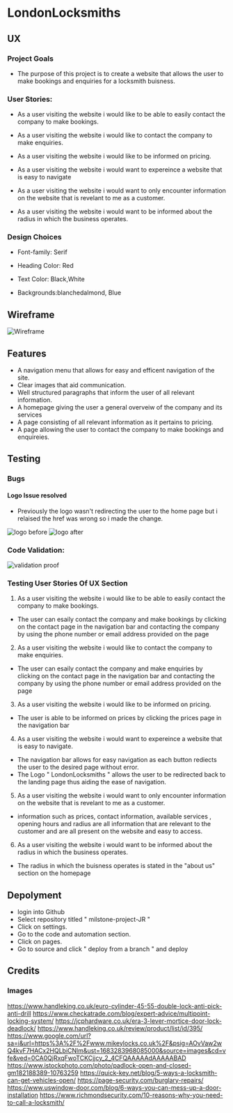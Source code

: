 # LondonLocksmiths 

## UX
### Project Goals

* The purpose of this project is to create a website that allows the user to make bookings and enquiries for a locksmith buisness.

### User Stories:

* As a user visiting the website i would like to be able to easily contact the company to make bookings.

* As a user visiting the website i would like to contact the company to make enquiries.

* As a user visiting the website i would like to be informed on pricing.

* As a user visiting the website i would want to expereince a website that is easy to navigate

* As a user visiting the website i would want to only encounter information on the website that is revelant to me as a customer.

* As a user visiting the website i would want to be informed about the radius in which the business operates.

### Design Choices

 * Font-family: Serif 

 * Heading Color: Red 

 * Text Color: Black,White

 * Backgrounds:blanchedalmond, Blue


## Wireframe

![Wireframe](wireframe.png)

## Features 

* A navigation menu that allows for easy and efficent navigation of the site.
* Clear images that aid communication.
* Well structured paragraphs that inform the user of all relevant information.
* A homepage giving the user a general overveiw of the company and its services 
* A page consisting of all relevant information as it pertains to pricing.
* A page allowing the user to contact the company to make bookings and enquireies. 









## Testing

### Bugs

#### Logo Issue resolved

* Previously the logo wasn't redirecting the user to the home page but i relaised the href was wrong so i made the change.

![logo before](logobugbefore.png)
![logo after](logobugbeafter.png)

### Code Validation:

![validation proof](checked.png)


### Testing User Stories Of UX Section
1. As a user visiting the website i would like to be able to easily contact the company to make bookings.

* The user can esaily contact the company and make bookings by clicking on the contact page in the navigation bar and contacting the company by using the phone number or email address provided on the page

2. As a user visiting the website i would like to contact the company to make enquiries.

* The user can esaily contact the company and make enquiries by clicking on the contact page in the navigation bar and contacting the company by using the phone number or email address provided on the page

3. As a user visiting the website i would like to be informed on pricing.

* The user is able to be informed on prices by clicking the prices page in the navigation bar

4. As a user visiting the website i would want to expereince a website that is easy to navigate.

* The navigation bar allows for easy navigation as each button rediects the user to the desired page without error.
* The Logo " LondonLocksmiths " allows the user to be redirected back to the landing page thus aiding the ease of navigation.

5. As a user visiting the website i would want to only encounter information on the website that is revelant to me as a customer.

* information such as prices, contact information, available services , opening hours and radius are all information that are relevant to the customer and are all present on the website and easy to access.

6. As a user visiting the website i would want to be informed about the radius in which the business operates.

* The radius in which the buisness operates is stated in the "about us" section on the homepage


## Depolyment 

* login into Github
* Select repository titled " milstone-project-JR "
* Click on settings.
* Go to the code and automation section.
* Click on pages.
* Go to source and click " deploy from a branch " and deploy


## Credits
### Images
https://www.handleking.co.uk/euro-cylinder-45-55-double-lock-anti-pick-anti-drill
https://www.checkatrade.com/blog/expert-advice/multipoint-locking-system/
https://jcphardware.co.uk/era-3-lever-mortice-door-lock-deadlock/
https://www.handleking.co.uk/review/product/list/id/395/
https://www.google.com/url?sa=i&url=https%3A%2F%2Fwww.mikeylocks.co.uk%2F&psig=AOvVaw2wQ4kvF7HACx2HQLbiCNlm&ust=1683283968085000&source=images&cd=vfe&ved=0CA0QjRxqFwoTCKCjjcy_2_4CFQAAAAAdAAAAABAD
https://www.istockphoto.com/photo/padlock-open-and-closed-gm182188389-10763259
https://quick-key.net/blog/5-ways-a-locksmith-can-get-vehicles-open/
https://page-security.com/burglary-repairs/
https://www.uswindow-door.com/blog/6-ways-you-can-mess-up-a-door-installation
https://www.richmondsecurity.com/10-reasons-why-you-need-to-call-a-locksmith/




